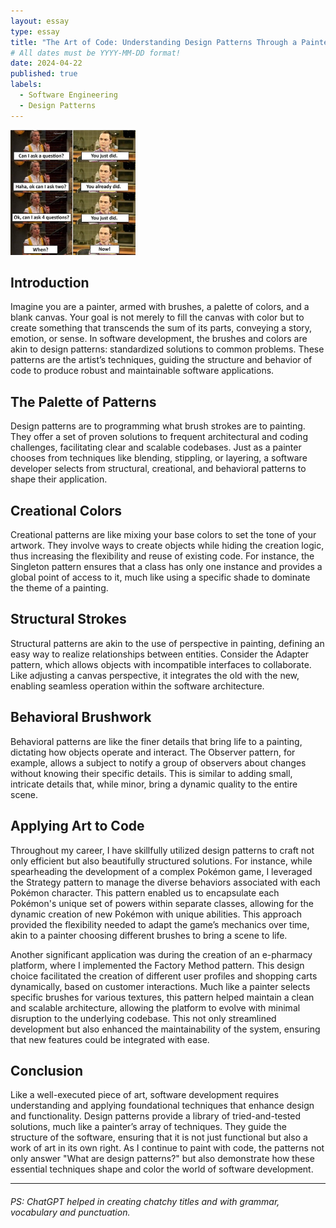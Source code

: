 ```yaml
---
layout: essay
type: essay
title: "The Art of Code: Understanding Design Patterns Through a Painter’s Eyes"
# All dates must be YYYY-MM-DD format!
date: 2024-04-22
published: true
labels:
  - Software Engineering
  - Design Patterns
---
```

<img width="200px" class="rounded float-start pe-4" src="../img/smart3.jpg">


## Introduction
Imagine you are a painter, armed with brushes, a palette of colors, and a blank canvas. Your goal is not merely to fill the canvas with color but to create something that transcends the sum of its parts, conveying a story, emotion, or sense. In software development, the brushes and colors are akin to design patterns: standardized solutions to common problems. These patterns are the artist’s techniques, guiding the structure and behavior of code to produce robust and maintainable software applications.

## The Palette of Patterns
Design patterns are to programming what brush strokes are to painting. They offer a set of proven solutions to frequent architectural and coding challenges, facilitating clear and scalable codebases. Just as a painter chooses from techniques like blending, stippling, or layering, a software developer selects from structural, creational, and behavioral patterns to shape their application.

## Creational Colors
Creational patterns are like mixing your base colors to set the tone of your artwork. They involve ways to create objects while hiding the creation logic, thus increasing the flexibility and reuse of existing code. For instance, the Singleton pattern ensures that a class has only one instance and provides a global point of access to it, much like using a specific shade to dominate the theme of a painting.

## Structural Strokes
Structural patterns are akin to the use of perspective in painting, defining an easy way to realize relationships between entities. Consider the Adapter pattern, which allows objects with incompatible interfaces to collaborate. Like adjusting a canvas perspective, it integrates the old with the new, enabling seamless operation within the software architecture.

## Behavioral Brushwork
Behavioral patterns are like the finer details that bring life to a painting, dictating how objects operate and interact. The Observer pattern, for example, allows a subject to notify a group of observers about changes without knowing their specific details. This is similar to adding small, intricate details that, while minor, bring a dynamic quality to the entire scene.

## Applying Art to Code
Throughout my career, I have skillfully utilized design patterns to craft not only efficient but also beautifully structured solutions. For instance, while spearheading the development of a complex Pokémon game, I leveraged the Strategy pattern to manage the diverse behaviors associated with each Pokémon character. This pattern enabled us to encapsulate each Pokémon's unique set of powers within separate classes, allowing for the dynamic creation of new Pokémon with unique abilities. This approach provided the flexibility needed to adapt the game’s mechanics over time, akin to a painter choosing different brushes to bring a scene to life.

Another significant application was during the creation of an e-pharmacy platform, where I implemented the Factory Method pattern. This design choice facilitated the creation of different user profiles and shopping carts dynamically, based on customer interactions. Much like a painter selects specific brushes for various textures, this pattern helped maintain a clean and scalable architecture, allowing the platform to evolve with minimal disruption to the underlying codebase. This not only streamlined development but also enhanced the maintainability of the system, ensuring that new features could be integrated with ease.

## Conclusion
Like a well-executed piece of art, software development requires understanding and applying foundational techniques that enhance design and functionality. Design patterns provide a library of tried-and-tested solutions, much like a painter’s array of techniques. They guide the structure of the software, ensuring that it is not just functional but also a work of art in its own right. As I continue to paint with code, the patterns not only answer "What are design patterns?" but also demonstrate how these essential techniques shape and color the world of software development.

<hr>

###### PS: ChatGPT helped in creating chatchy titles and with grammar, vocabulary and punctuation.
